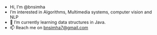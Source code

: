 - Hi, I’m @bnsimha
- I’m interested in Algorithms, Multimedia systems, computer vision and NLP
- 🌱 I’m currently learning data structures in Java. 
- 📫 Reach me on bnsimha7@gmail.com 

<!---
bnsimha/bnsimha is a ✨ special ✨ repository because its `README.md` (this file) appears on your GitHub profile.
You can click the Preview link to take a look at your changes.
--->
